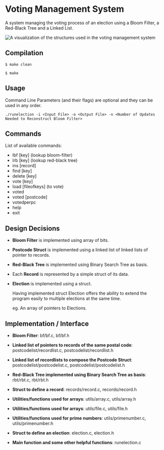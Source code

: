 # Voting Management System
A system managing the voting process of an election using a Bloom Filter, a Red-Black Tree and a Linked List.

![A visualization of the structures used in the voting management system](https://siatras.dev/img/voting-management-system.jpg)
## Compilation
`$ make clean`

`$ make`

## Usage
Command Line Parameters (and their flags) are optional and they can be used in any order.

`./runelection -i <Input File> -o <Output File> -n <Number of Updates Needed to Reconstruct Bloom Filter>`

## Commands
List of available commands:
- lbf [key] (lookup bloom-filter)
- lrb [key] (lookup red-black tree)
- ins [record]
- find [key]
- delete [key]
- vote [key]
- load [fileofkeys] (to vote)
- voted
- voted [postcode]
- votedperpc
- help
- exit

## Design Decisions
- **Bloom Filter** is implemented using array of bits.

- **Postcode Struct** is implemented using a linked list of linked lists of pointer to records.

- **Red-Black Tree** is implemented using Binary Search Tree as basis.

- Each **Record** is represented by a simple struct of its data.

- **Election** is implemented using a struct.

  Having implemented struct Election offers the ability to extend the program easily to multiple elections at the same time.
  
  eg. An array of pointers to Elections.

## Implementation / Interface
- **Bloom Filter**: bf/bf.c, bf/bf.h

- **Linked list of pointers to records of the same postal code**: postcodelist/recordlist.c, postcodelist/recordlist.h
- **Linked list of recordlists to compose the Postcode Struct**: postcodelist/postcodelist.c, postcodelist/postcodelist.h

- **Red-Black Tree implemented using Binary Search Tree as basis**: rbt/rbt.c, rbt/rbt.h

- **Struct to define a record**: records/record.c, records/record.h

- **Utilities/functions used for arrays**: utils/array.c, utils/array.h
- **Utilities/functions used for arrays**: utils/file.c, utils/file.h
- **Utilities/functions used for prime numbers**: utils/primenumber.c, utils/primenumber.h

- **Struct to define an election**: election.c, election.h

- **Main function and some other helpful functions**: runelection.c
